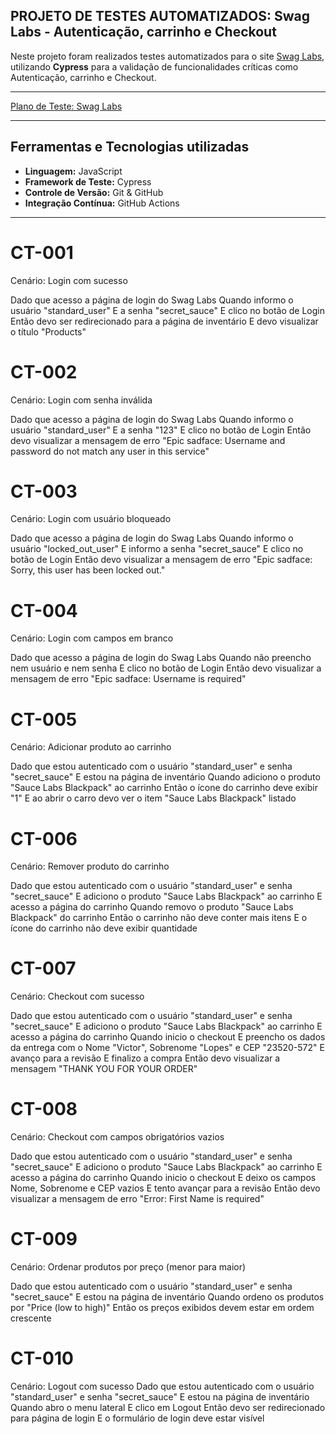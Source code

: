 ## PROJETO DE TESTES AUTOMATIZADOS: Swag Labs - Autenticação, carrinho e Checkout

Neste projeto foram realizados testes automatizados para o site [Swag Labs](https://www.saucedemo.com/), utilizando **Cypress** para a validação de funcionalidades críticas como Autenticação, carrinho e Checkout.

---

[Plano de Teste: Swag Labs](https://docs.google.com/spreadsheets/d/1sR9aDBWShZhyX3YnE_k4vTwE2Uq9PJSB7HLsQuKWdNk/edit?usp=sharing)

---

## Ferramentas e Tecnologias utilizadas

- **Linguagem:** JavaScript
- **Framework de Teste:** Cypress
- **Controle de Versão:** Git & GitHub
- **Integração Contínua:** GitHub Actions

---

# CT-001

Cenário: Login com sucesso

Dado que acesso a página de login do Swag Labs
Quando informo o usuário "standard_user"
E a senha "secret_sauce"
E clico no botão de Login
Então devo ser redirecionado para a página de inventário
E devo visualizar o título "Products"

# CT-002

Cenário: Login com senha inválida

Dado que acesso a página de login do Swag Labs
Quando informo o usuário "standard_user"
E a senha "123"
E clico no botão de Login
Então devo visualizar a mensagem de erro "Epic sadface: Username and password do not match any user in this service"

# CT-003

Cenário: Login com usuário bloqueado

Dado que acesso a página de login do Swag Labs
Quando informo o usuário "locked_out_user"
E informo a senha "secret_sauce"
E clico no botão de Login
Então devo visualizar a mensagem de erro "Epic sadface: Sorry, this user has been locked out."

# CT-004

Cenário: Login com campos em branco

Dado que acesso a página de login do Swag Labs
Quando não preencho nem usuário e nem senha
E clico no botão de Login
Então devo visualizar a mensagem de erro "Epic sadface: Username is required"

# CT-005

Cenário: Adicionar produto ao carrinho

Dado que estou autenticado com o usuário "standard_user" e senha "secret_sauce"
E estou na página de inventário
Quando adiciono o produto "Sauce Labs Blackpack" ao carrinho
Então o ícone do carrinho deve exibir "1"
E ao abrir o carro devo ver o item "Sauce Labs Blackpack" listado

# CT-006

Cenário: Remover produto do carrinho

Dado que estou autenticado com o usuário "standard_user" e senha "secret_sauce"
E adiciono o produto "Sauce Labs Blackpack" ao carrinho
E acesso a página do carrinho
Quando removo o produto "Sauce Labs Blackpack" do carrinho
Então o carrinho não deve conter mais itens
E o ícone do carrinho não deve exibir quantidade

# CT-007

Cenário: Checkout com sucesso

Dado que estou autenticado com o usuário "standard_user" e senha "secret_sauce"
E adiciono o produto "Sauce Labs Blackpack" ao carrinho
E acesso a página do carrinho
Quando inicio o checkout
E preencho os dados da entrega com o Nome "Victor", Sobrenome "Lopes" e CEP "23520-572"
E avanço para a revisão
E finalizo a compra
Então devo visualizar a mensagem "THANK YOU FOR YOUR ORDER"

# CT-008

Cenário: Checkout com campos obrigatórios vazios

Dado que estou autenticado com o usuário "standard_user" e senha "secret_sauce"
E adiciono o produto "Sauce Labs Blackpack" ao carrinho
E acesso a página do carrinho
Quando inicio o checkout
E deixo os campos Nome, Sobrenome e CEP vazios
E tento avançar para a revisão
Então devo visualizar a mensagem de erro "Error: First Name is required"

# CT-009

Cenário: Ordenar produtos por preço (menor para maior)

Dado que estou autenticado com o usuário "standard_user" e senha "secret_sauce"
E estou na página de inventário
Quando ordeno os produtos por "Price (low to high)"
Então os preços exibidos devem estar em ordem crescente

# CT-010

Cenário: Logout com sucesso
Dado que estou autenticado com o usuário "standard_user" e senha "secret_sauce"
E estou na página de inventário
Quando abro o menu lateral
E clico em Logout
Então devo ser redirecionado para página de login
E o formulário de login deve estar visível

